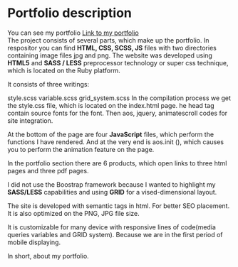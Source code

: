 <h1>Portfolio description</h1>
You can see my portfolio <a href="https://mirkogitdata.github.io"  target="_blank">Link to my portfolio</a>
<br 
<br>
The project consists of several parts, which make up the portfolio. In respositor you can find <b>HTML, CSS, SCSS, JS</b> files with two directories containing image files jpg and png.
The website was developed using <b>HTML5</b> and <b>SASS / LESS</b> preprocessor technology or super css technique, which is located on the Ruby platform.

It consists of three writings:

style.scss variable.scss grid_system.scss In the compilation process we get the style.css file, which is located on the index.html page. he head tag contain source fonts for the font. Then aos, jquery, animatescroll codes for site integration.

At the bottom of the page are four <b>JavaScript</b> files, which perform the functions I have rendered. And at the very end is aos.init (), which causes you to perform the animation feature on the page.

In the portfolio section there are 6 products, which open links to three html pages and three pdf pages.

I did not use the Boostrap framework because I wanted to highlight my <b>SASS/LESS</b> capabilities and using <b>GRID</b> for a vised-dimensional layout.

The site is developed with semantic tags in html. For better SEO placement. It is also optimized on the PNG, JPG file size.

It is customizable for many device with responsive lines of code(media queries variables and GRID system). Because we are in the first period of mobile displaying.

In short, about my portfolio.
